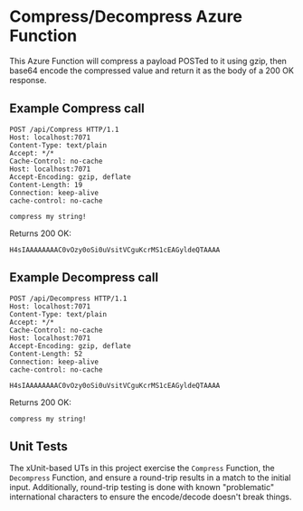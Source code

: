 # Compress/Decompress Azure Function

This Azure Function will compress a payload POSTed to it using gzip, then base64 encode the compressed value and return it as the body of a 200 OK response.

## Example Compress call

~~~
POST /api/Compress HTTP/1.1
Host: localhost:7071
Content-Type: text/plain
Accept: */*
Cache-Control: no-cache
Host: localhost:7071
Accept-Encoding: gzip, deflate
Content-Length: 19
Connection: keep-alive
cache-control: no-cache

compress my string!
~~~

Returns 200 OK:

~~~
H4sIAAAAAAAAC0vOzy0oSi0uVsitVCguKcrMS1cEAGyldeQTAAAA
~~~

## Example Decompress call

~~~
POST /api/Decompress HTTP/1.1
Host: localhost:7071
Content-Type: text/plain
Accept: */*
Cache-Control: no-cache
Host: localhost:7071
Accept-Encoding: gzip, deflate
Content-Length: 52
Connection: keep-alive
cache-control: no-cache

H4sIAAAAAAAAC0vOzy0oSi0uVsitVCguKcrMS1cEAGyldeQTAAAA
~~~

Returns 200 OK:

~~~
compress my string!
~~~

## Unit Tests

The xUnit-based UTs in this project exercise the `Compress` Function, the `Decompress` Function, and ensure a round-trip results in a match to the initial input. Additionally, round-trip testing is done with known "problematic" international characters to ensure the encode/decode doesn't break things.